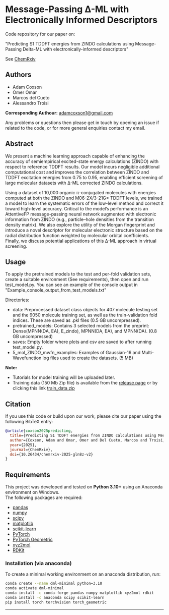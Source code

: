 # Message-Passing Δ-ML with Electronically Informed Descriptors

Code repository for our paper on:

"Predicting S1 TDDFT energies from ZINDO calculations using Message-Passing Delta-ML with electronically-informed descriptors"

See [ChemRxiv](https://chemrxiv.org/engage/chemrxiv/article-details/68a7528423be8e43d65717c1)
  
## Authors
- Adam Coxson
- Omer Omar
- Marcos del Cueto
- Alessandro Troisi
  
**Corresponding Authour:** adamcoxson1@gmail.com

Any problems or questions then please get in touch by opening an issue if related to the code, or for more general enquiries contact my email.

## Abstract
We present a machine learning approach capable of enhancing the accuracy of semiempirical excited-state energy calculations (ZINDO) with respect to reference TDDFT results. Our model incurs negligible additional computational cost and improves the correlation between ZINDO and TDDFT excitation energies from 0.75 to 0.95, enabling efficient screening of large molecular datasets with Δ-ML corrected ZINDO calculations.

Using a dataset of 10,000 organic π-conjugated molecules with energies computed at both the ZINDO and M06-2X/3-21G* TDDFT levels, we trained a model to learn the systematic errors of the low-level method and correct it toward high-level accuracy. Critical to the model’s performance is an AttentiveFP message-passing neural network augmented with electronic information from ZINDO (e.g., particle–hole densities from the transition density matrix). We also explore the utility of the Morgan fingerprint and introduce a novel descriptor for molecular electronic structure based on the radial distribution function weighted by molecular orbital coefficients. Finally, we discuss potential applications of this Δ-ML approach in virtual screening.

## Usage
To apply the pretrained models to the test and per-fold validation sets, create a suitable environment (See requirements), then open and run test_model.py. You can see an example of the console output in "Example_console_output_from_test_models.txt"
  
Directories:
- data: Preprocessed dataset class objects for 407 molecule testing set and the 9050 molecule training set, as well as the train-validation fold indices. These are saved as .pkl files (0.5 GB uncompressed).
- pretrained_models: Contains 3 selected models from the preprint: Dense(MPNN(DA, EA), E_zindo), MPNN(DA, EA), and MPNN(DA). (0.8 GB uncompressed)
- saves: Empty folder where plots and csv are saved to after running test_model.py.
- 5_mol_ZINDO_mwfn_examples: Examples of Gaussian-16 and Multi-Wavefunction log files used to create the datasets. (5 MB)

**Note:** 
- Tutorials for model training will be uploaded later.
- Training data (150 Mb Zip file) is available from the [release page](https://github.com/AdamCoxson/Message-Passing-Delta-ML/releases) or by clicking this link [train_data.zip](https://github.com/AdamCoxson/Message-Passing-Delta-ML/releases/download/v0.1.0/pre-processed_trainset_9050_mols.7z)

## Citation
If you use this code or build upon our work, please cite our paper using the following BibTeX entry:

```bibtex
@article{coxson2025predicting,
  title={Predicting S1 TDDFT energies from ZINDO calculations using Message-Passing Delta-ML with electronically-informed descriptors},
  author={Coxson, Adam and Omar, Omer and Del Cueto, Marcos and Troisi, Alessandro},
  year={2025},
  journal={ChemRxiv},
  doi={10.26434/chemrxiv-2025-gln8z-v2}
}
```

## Requirements
This project was developed and tested on **Python 3.10+** using an Anaconda environment on Windows.  
The following packages are required:

- [pandas](https://pandas.pydata.org/docs/getting_started/install.html)  
- [numpy](https://numpy.org/install/)
- [scipy](https://scipy.org/install/)  
- [matplotlib](https://matplotlib.org/stable/users/getting_started/)  
- [scikit-learn](https://scikit-learn.org/stable/install.html)  
- [PyTorch](https://pytorch.org/get-started/locally/)  
- [PyTorch Geometric](https://pytorch-geometric.readthedocs.io/en/latest/install/installation.html)  
- [xyz2mol](https://github.com/jensengroup/xyz2mol)  
- [RDKit](https://github.com/rdkit/rdkit)

### Installation (via anaconda)

To create a minimal working environment on an anaconda distribution, run:

```bash
conda create --name dml-minimal python=3.10
conda activate dml-minimal
conda install -c conda-forge pandas numpy matplotlib xyz2mol rdkit
conda install -c anaconda scipy scikit-learn
pip install torch torchvision torch_geometric
```
****

